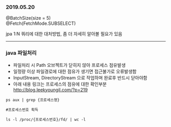 ### 2019.05.20

@BatchSize(size = 5)  
@Fetch(FetchMode.SUBSELECT)  

jpa 1:N 쿼리에 대한 대처방법, 좀 더 자세히 알아볼 필요가 있음

---

### java 파일처리 
- 파일처리 시 Path 오브젝트가 닫히지 않아 프로세스 점유발생
- 일정량 이상 파일경로에 대한 점유가 생기면 접근불가로 오류발생함
- InputStream, DirectoryStream 으로 작업하며 완료후 반드시 닫아야함
- 아래 내용 링크는 프로세스의 점유에 대한 확인부분
http://blog.leekyoungil.com/?p=219

```cosole
ps aux | grep {프로세스명}

#프로세스번호 획득

ls -l /proc/{프로세스번호}/fd/ | wc -l
```
